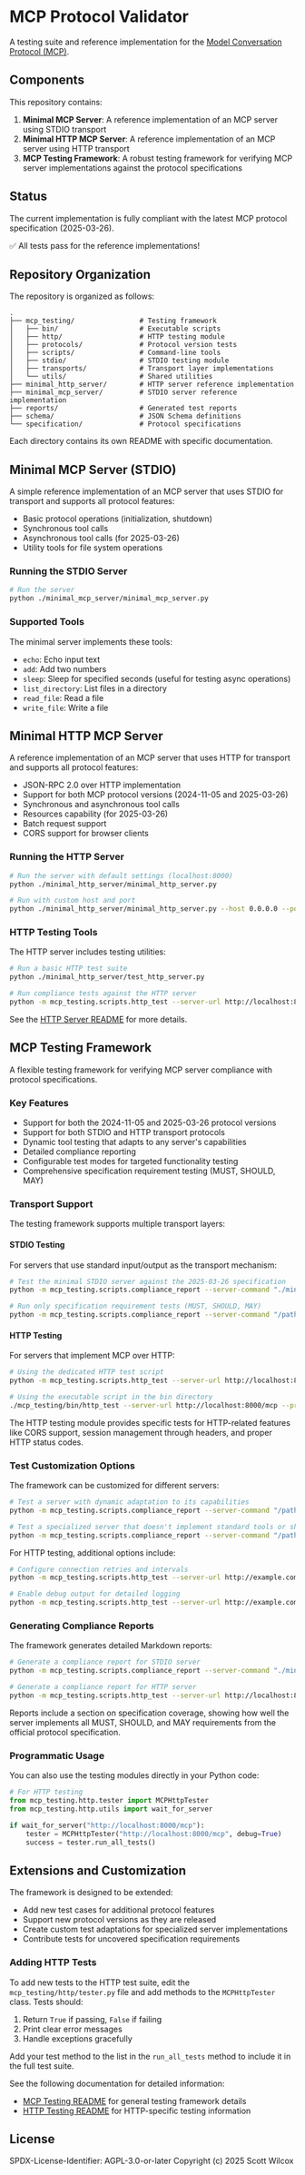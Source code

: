 # MCP Protocol Validator

A testing suite and reference implementation for the [Model Conversation Protocol (MCP)](https://github.com/microsoft/aimcp).

## Components

This repository contains:

1. **Minimal MCP Server**: A reference implementation of an MCP server using STDIO transport
2. **Minimal HTTP MCP Server**: A reference implementation of an MCP server using HTTP transport
3. **MCP Testing Framework**: A robust testing framework for verifying MCP server implementations against the protocol specifications

## Status

The current implementation is fully compliant with the latest MCP protocol specification (2025-03-26).

✅ All tests pass for the reference implementations!

## Repository Organization

The repository is organized as follows:

```
.
├── mcp_testing/                # Testing framework
│   ├── bin/                    # Executable scripts
│   ├── http/                   # HTTP testing module
│   ├── protocols/              # Protocol version tests
│   ├── scripts/                # Command-line tools
│   ├── stdio/                  # STDIO testing module
│   ├── transports/             # Transport layer implementations
│   └── utils/                  # Shared utilities
├── minimal_http_server/        # HTTP server reference implementation
├── minimal_mcp_server/         # STDIO server reference implementation
├── reports/                    # Generated test reports
├── schema/                     # JSON Schema definitions
└── specification/              # Protocol specifications
```

Each directory contains its own README with specific documentation.

## Minimal MCP Server (STDIO)

A simple reference implementation of an MCP server that uses STDIO for transport and supports all protocol features:

- Basic protocol operations (initialization, shutdown)
- Synchronous tool calls
- Asynchronous tool calls (for 2025-03-26)
- Utility tools for file system operations

### Running the STDIO Server

```bash
# Run the server
python ./minimal_mcp_server/minimal_mcp_server.py
```

### Supported Tools

The minimal server implements these tools:

- `echo`: Echo input text
- `add`: Add two numbers
- `sleep`: Sleep for specified seconds (useful for testing async operations)
- `list_directory`: List files in a directory
- `read_file`: Read a file
- `write_file`: Write a file

## Minimal HTTP MCP Server

A reference implementation of an MCP server that uses HTTP for transport and supports all protocol features:

- JSON-RPC 2.0 over HTTP implementation
- Support for both MCP protocol versions (2024-11-05 and 2025-03-26)
- Synchronous and asynchronous tool calls
- Resources capability (for 2025-03-26)
- Batch request support
- CORS support for browser clients

### Running the HTTP Server

```bash
# Run the server with default settings (localhost:8000)
python ./minimal_http_server/minimal_http_server.py

# Run with custom host and port
python ./minimal_http_server/minimal_http_server.py --host 0.0.0.0 --port 8080
```

### HTTP Testing Tools

The HTTP server includes testing utilities:

```bash
# Run a basic HTTP test suite
python ./minimal_http_server/test_http_server.py

# Run compliance tests against the HTTP server
python -m mcp_testing.scripts.http_test --server-url http://localhost:8000 --protocol-version 2025-03-26
```

See the [HTTP Server README](minimal_http_server/README.md) for more details.

## MCP Testing Framework

A flexible testing framework for verifying MCP server compliance with protocol specifications.

### Key Features

- Support for both the 2024-11-05 and 2025-03-26 protocol versions
- Support for both STDIO and HTTP transport protocols
- Dynamic tool testing that adapts to any server's capabilities
- Detailed compliance reporting
- Configurable test modes for targeted functionality testing
- Comprehensive specification requirement testing (MUST, SHOULD, MAY)

### Transport Support

The testing framework supports multiple transport layers:

#### STDIO Testing

For servers that use standard input/output as the transport mechanism:

```bash
# Test the minimal STDIO server against the 2025-03-26 specification
python -m mcp_testing.scripts.compliance_report --server-command "./minimal_mcp_server/minimal_mcp_server.py" --protocol-version 2025-03-26

# Run only specification requirement tests (MUST, SHOULD, MAY)
python -m mcp_testing.scripts.compliance_report --server-command "/path/to/server" --spec-coverage-only --protocol-version 2025-03-26
```

#### HTTP Testing

For servers that implement MCP over HTTP:

```bash
# Using the dedicated HTTP test script
python -m mcp_testing.scripts.http_test --server-url http://localhost:8000/mcp --protocol-version 2025-03-26

# Using the executable script in the bin directory
./mcp_testing/bin/http_test --server-url http://localhost:8000/mcp --protocol-version 2025-03-26
```

The HTTP testing module provides specific tests for HTTP-related features like CORS support, session management through headers, and proper HTTP status codes.

### Test Customization Options

The framework can be customized for different servers:

```bash
# Test a server with dynamic adaptation to its capabilities
python -m mcp_testing.scripts.compliance_report --server-command "/path/to/server" --dynamic-only --protocol-version 2025-03-26

# Test a specialized server that doesn't implement standard tools or shutdown method
python -m mcp_testing.scripts.compliance_report --server-command "/path/to/specialized/server" --args "/path/to/directory" --skip-shutdown --dynamic-only --protocol-version 2024-11-05
```

For HTTP testing, additional options include:

```bash
# Configure connection retries and intervals
python -m mcp_testing.scripts.http_test --server-url http://example.com/mcp --max-retries 5 --retry-interval 3

# Enable debug output for detailed logging
python -m mcp_testing.scripts.http_test --server-url http://example.com/mcp --debug
```

### Generating Compliance Reports

The framework generates detailed Markdown reports:

```bash
# Generate a compliance report for STDIO server
python -m mcp_testing.scripts.compliance_report --server-command "./minimal_mcp_server/minimal_mcp_server.py" --protocol-version 2025-03-26 --output-dir "./reports"

# Generate a compliance report for HTTP server
python -m mcp_testing.scripts.http_test --server-url http://localhost:8000/mcp --protocol-version 2025-03-26 --output-dir "./reports"
```

Reports include a section on specification coverage, showing how well the server implements all MUST, SHOULD, and MAY requirements from the official protocol specification.

### Programmatic Usage

You can also use the testing modules directly in your Python code:

```python
# For HTTP testing
from mcp_testing.http.tester import MCPHttpTester
from mcp_testing.http.utils import wait_for_server

if wait_for_server("http://localhost:8000/mcp"):
    tester = MCPHttpTester("http://localhost:8000/mcp", debug=True)
    success = tester.run_all_tests()
```

## Extensions and Customization

The framework is designed to be extended:

- Add new test cases for additional protocol features
- Support new protocol versions as they are released
- Create custom test adaptations for specialized server implementations
- Contribute tests for uncovered specification requirements

### Adding HTTP Tests

To add new tests to the HTTP test suite, edit the `mcp_testing/http/tester.py` file and add methods to the `MCPHttpTester` class. Tests should:

1. Return `True` if passing, `False` if failing
2. Print clear error messages
3. Handle exceptions gracefully

Add your test method to the list in the `run_all_tests` method to include it in the full test suite.

See the following documentation for detailed information:
- [MCP Testing README](mcp_testing/README.md) for general testing framework details
- [HTTP Testing README](mcp_testing/http/README.md) for HTTP-specific testing information

## License
SPDX-License-Identifier: AGPL-3.0-or-later
Copyright (c) 2025 Scott Wilcox
